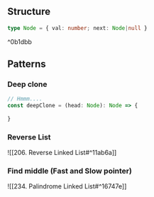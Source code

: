 ## Structure
```ts
type Node = { val: number; next: Node|null }
```

^0b1dbb

## Patterns
### Deep clone
```ts
// Hmmm....
const deepClone = (head: Node): Node => {
	
}
```

### Reverse List
![[206. Reverse Linked List#^11ab6a]]

### Find middle (Fast and Slow pointer)
![[234. Palindrome Linked List#^16747e]]
